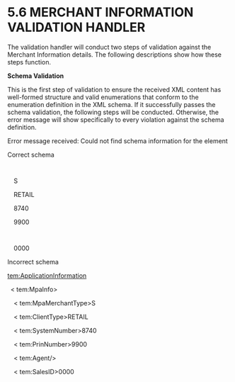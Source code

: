 # **5.6 MERCHANT INFORMATION VALIDATION HANDLER**

The validation handler will conduct two steps of validation against the Merchant Information details. The following descriptions show how these steps function.

**Schema Validation**

This is the first step of validation to ensure the received XML content has well-formed structure and valid enumerations that conform to the enumeration definition in the XML schema. If it successfully passes the schema validation, the following steps will be conducted. Otherwise, the error message will show specifically to every violation against the schema definition.

Error message received:  Could not find schema information for the element

Correct schema 

<ApplicationInformation>

` `<MpaInfo>

`  `<MpaMerchantType>S</MpaMerchantType>

`  `<ClientType>RETAIL</ClientType>

`  `<SystemNumber>8740</SystemNumber>

`  `<PrinNumber>9900</PrinNumber>

`  `<Agent/>

`  `<SalesID>0000</SalesID>

Incorrect schema

<tem:ApplicationInformation>

` `< tem:MpaInfo>

`  `< tem:MpaMerchantType>S</MpaMerchantType>

`  `< tem:ClientType>RETAIL</ClientType>

`  `< tem:SystemNumber>8740</SystemNumber>

`  `< tem:PrinNumber>9900</PrinNumber>

`  `< tem:Agent/>

`  `< tem:SalesID>0000</SalesID>
